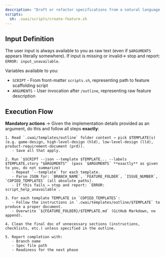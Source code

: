 ```yaml
---
description: "Draft or refactor specifications from a natural language feature description"
scripts:
  sh: .cwai/scripts/create-feature.sh
---
```


## Input Definition

The user input is always available to you as raw text (even if `$ARGUMENTS` appears literally somewhere). If input is missing or invalid→ stop and report: `ERROR: input_unavailable`.

Variables available to you:

- `SCRIPT` - From front-matter `scripts.sh`, representing path to feature scaffolding script
- `ARGUMENTS` - User invocation after `/outline`, representing raw feature description

## Execution Flow

**Mandatory actions** → Given the implementation details provided as an argument, do this and follow all steps **exactly**:

```
1. Read `.cwai/templates/outline` folder content → pick $TEMPLATE(s) (e.g. game-design, high-level-design (hld), low-level-design (lld), product-requirement-document (prd)).
   - Save all that apply.

2. Run `$SCRIPT --json --template $TEMPLATE... --labels $TEMPLATE,story "$ARGUMENTS"` (pass `$ARGUMENTS` **exactly** as given to you, do not summarize)
   - Repeat `--template` for each template.
   - Parse JSON for: `BRANCH_NAME`, `FEATURE_FOLDER`, `ISSUE_NUMBER`, `COPIED_TEMPLATES` (all absolute paths).
   - If this fails → stop and report: `ERROR: script_help_unavailable`.

3. For each template TEMPLATE in `COPIED_TEMPLATES`:
   - Follow the instructions in `.cwai/templates/outline/$TEMPLATE` to produce a proper document.
   - Overwrite `${FEATURE_FOLDER}/$TEMPLATE.md` (GitHub Markdown, no append).

4. Clean the final doc of unnecessary sections (instructions, checklists, etc.) unless specified in the outline.

5. Report completion with:
   - Branch name
   - Spec file path
   - Readiness for the next phase
```
